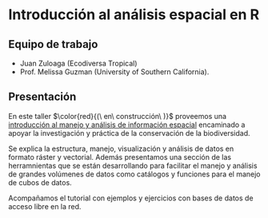 # Introducción al análisis espacial en R

## Equipo de trabajo
- Juan Zuloaga (Ecodiversa Tropical)
- Prof. Melissa Guzman (University of Southern California).

## Presentación
En este taller $\color{red}{(\ en\ construcción\ )}$ proveemos una [introducción al manejo y análisis de información espacial](https://juanzuloaga21.github.io/intro_espacial//Intro_espacial.html) encaminado a apoyar la investigación y práctica de la conservación de la biodiversidad.

Se explica la estructura, manejo, visualización y análisis de datos en formato ráster y vectorial. Además presentamos una sección de las herramnientas que se están desarrollando para facilitar el manejo y análisis de grandes volúmenes de datos como catálogos y funciones para el manejo de cubos de datos.

Acompañamos el tutorial con ejemplos y ejercicios con bases de datos de acceso libre en la red.


